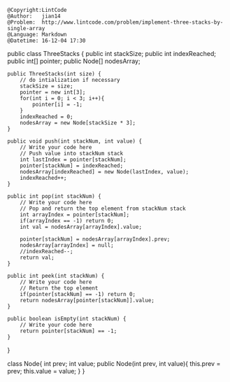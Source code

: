```
@Copyright:LintCode
@Author:   jian14
@Problem:  http://www.lintcode.com/problem/implement-three-stacks-by-single-array
@Language: Markdown
@Datetime: 16-12-04 17:30
```

public class ThreeStacks {
    public int stackSize;
    public int indexReached;
    public int[] pointer;
    public Node[] nodesArray;

    public ThreeStacks(int size) {
        // do intialization if necessary
        stackSize = size;
        pointer = new int[3];
        for(int i = 0; i < 3; i++){
            pointer[i] = -1;
        }
        indexReached = 0;
        nodesArray = new Node[stackSize * 3];
    }

    public void push(int stackNum, int value) {
        // Write your code here
        // Push value into stackNum stack
        int lastIndex = pointer[stackNum];
        pointer[stackNum] = indexReached;
        nodesArray[indexReached] = new Node(lastIndex, value);
        indexReached++;
    }
    
    public int pop(int stackNum) {
        // Write your code here
        // Pop and return the top element from stackNum stack
        int arrayIndex = pointer[stackNum];
        if(arrayIndex == -1) return 0;
        int val = nodesArray[arrayIndex].value;
        
        pointer[stackNum] = nodesArray[arrayIndex].prev;
        nodesArray[arrayIndex] = null;
        //indexReached--;
        return val;
    }

    public int peek(int stackNum) {
        // Write your code here
        // Return the top element
        if(pointer[stackNum] == -1) return 0;
        return nodesArray[pointer[stackNum]].value;
    }

    public boolean isEmpty(int stackNum) {
        // Write your code here
        return pointer[stackNum] == -1;
    }
}

class Node{
    int prev;
    int value;
    public Node(int prev, int value){
        this.prev = prev;
        this.value = value;
    }
}